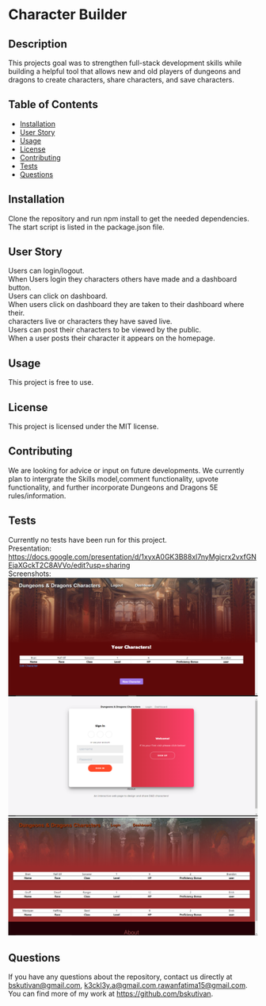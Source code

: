 # Character Builder
  ## Description
  This projects goal was to strengthen full-stack development skills while building a helpful tool that allows new and old players of dungeons and dragons to create characters, share characters, and save characters.
  ## Table of Contents
  * [Installation](#installation)
  * [User Story](#user-story)
  * [Usage](#usage)
  * [License](#license)
  * [Contributing](#contributing)
  * [Tests](#tests)
  * [Questions](#questions)
  ## Installation 
  Clone the repository and run npm install to get the needed dependencies. The start script is listed in the package.json file.
  ## User Story 
  Users can login/logout.</br>
  When Users login they characters others have made and a dashboard button.</br>
  Users can click on dashboard.</br>
  When users click on dashboard they are taken to their dashboard where their.</br> characters live or characters they have saved live.</br>
  Users can post their characters to be viewed by the public.</br>
  When a user posts their character it appears on the homepage.</br>
  ## Usage
  This project is free to use.
   
  ## License
  This project is licensed under the MIT license.
  ## Contributing
  We are looking for advice or input on future developments. We currently plan to intergrate the Skills model,comment functionality, upvote functionality, and further incorporate Dungeons and Dragons 5E rules/information.
  ## Tests
  Currently no tests have been run for this project.</br>
  Presentation: https://docs.google.com/presentation/d/1xyxA0GK3B88xl7nyMgicrx2vxfGNEjaXGckT2C8AVVo/edit?usp=sharing </br>
  Screenshots:
  ![](https://github.com/bskutivan/character_builder/blob/master/screenshots/Screenshot1.png)
  ![](https://github.com/bskutivan/character_builder/blob/master/screenshots/Screenshot2.png)
  ![](https://github.com/bskutivan/character_builder/blob/master/screenshots/Screenshot3.png) 

  ## Questions
  If you have any questions about the repository, contact us directly at bskutivan@gmail.com, k3ckl3y.a@gmail.com,rawanfatima15@gmail.com. You can find more of my work at https://github.com/bskutivan.
